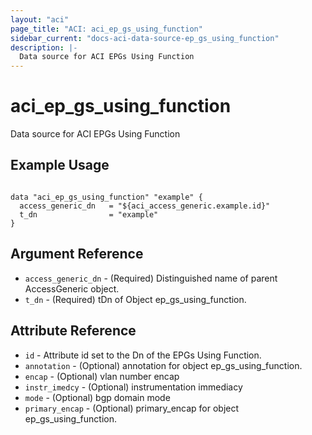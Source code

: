 ```yaml
---
layout: "aci"
page_title: "ACI: aci_ep_gs_using_function"
sidebar_current: "docs-aci-data-source-ep_gs_using_function"
description: |-
  Data source for ACI EPGs Using Function
---
```


# aci_ep_gs_using_function #
Data source for ACI EPGs Using Function

## Example Usage ##

```hcl

data "aci_ep_gs_using_function" "example" {
  access_generic_dn   = "${aci_access_generic.example.id}"
  t_dn                = "example"
}

```

## Argument Reference ##
* `access_generic_dn` - (Required) Distinguished name of parent AccessGeneric object.
* `t_dn` - (Required) tDn of Object ep_gs_using_function.



## Attribute Reference

* `id` - Attribute id set to the Dn of the EPGs Using Function.
* `annotation` - (Optional) annotation for object ep_gs_using_function.
* `encap` - (Optional) vlan number encap
* `instr_imedcy` - (Optional) instrumentation immediacy
* `mode` - (Optional) bgp domain mode
* `primary_encap` - (Optional) primary_encap for object ep_gs_using_function.

